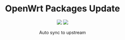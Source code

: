 <div align="center">
<h1>OpenWrt Packages Update</h1>

<img src="https://img.shields.io/github/languages/code-size/kisturyo/openwrt-packages-update?style=for-the-badge&color=32C955"/>
<img src="https://img.shields.io/github/license/kisturyo/openwrt-packages-update?style=for-the-badge&color=blueviolet"/>
<p>Auto sync to upstream</p>
</div>
